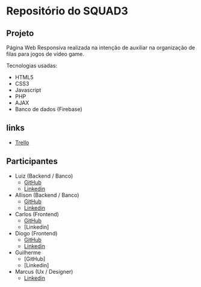 # Repositório do SQUAD3

## Projeto 
Página Web Responsiva realizada na intenção de auxiliar na organização de filas para jogos de vídeo game.

Tecnologias usadas: 
- HTML5
- CSS3
- Javascript 
- PHP
- AJAX
- Banco de dados (Firebase)

## links
- [Trello](https://trello.com/b/mb3iVsww/squad-6)

## Participantes
- Luiz (Backend / Banco)
  - [GitHub](https://github.com/luizera-36)
  - [Linkedin](https://www.linkedin.com/in/luizgomesdev/)
- Allison (Backend / Banco)
  - [GitHub](https://github.com/alisson199)
  - [Linkedin](https://www.linkedin.com/in/alisson-santos-de-freitas-00a975156/)
- Carlos (Frontend)
  - [GitHub](https://github.com/Carlos-kaspa)
  - [Linkedin]
- Diogo (Frontend)
  - [GitHub](https://github.com/gaspar-d)
  - [Linkedin](https://www.linkedin.com/in/gaspar-diogo/)
- Guilherme 
  - [GitHub]
  - [Linkedin]
- Marcus (Ux / Designer)
  - [Linkedin](https://www.linkedin.com/in/marcus-mazza-5a6497190/)


